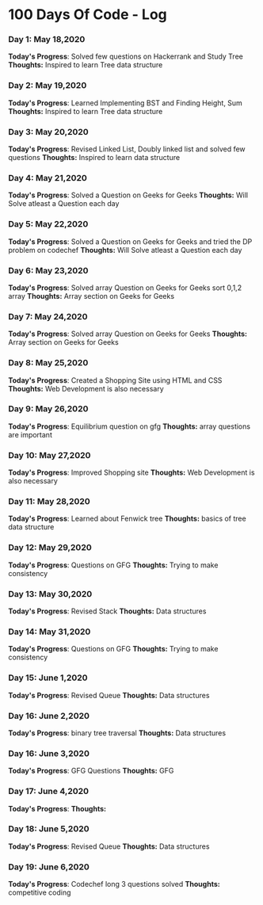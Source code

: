 # 100 Days Of Code - Log

### Day 1: May 18,2020

**Today's Progress**: Solved few questions on Hackerrank and Study Tree
**Thoughts:** Inspired to learn Tree data structure

### Day 2: May 19,2020

**Today's Progress**: Learned Implementing BST and Finding Height, Sum
**Thoughts:** Inspired to learn Tree data structure

### Day 3: May 20,2020

**Today's Progress**: Revised Linked List, Doubly linked list and solved few questions
**Thoughts:** Inspired to learn data structure

### Day 4: May 21,2020

**Today's Progress**: Solved a Question on Geeks for Geeks
**Thoughts:** Will Solve atleast a Question each day

### Day 5: May 22,2020

**Today's Progress**: Solved a Question on Geeks for Geeks and tried the DP problem on codechef
**Thoughts:** Will Solve atleast a Question each day

### Day 6: May 23,2020

**Today's Progress**: Solved array Question on Geeks for Geeks sort 0,1,2 array
**Thoughts:** Array section on Geeks for Geeks

### Day 7: May 24,2020

**Today's Progress**: Solved array Question on Geeks for Geeks
**Thoughts:** Array section on Geeks for Geeks

### Day 8: May 25,2020

**Today's Progress**: Created a Shopping Site using HTML and CSS 
**Thoughts:** Web Development is also necessary

### Day 9: May 26,2020

**Today's Progress**: Equilibrium question on gfg 
**Thoughts:** array questions are important

### Day 10: May 27,2020

**Today's Progress**: Improved Shopping site
**Thoughts:** Web Development is also necessary

### Day 11: May 28,2020

**Today's Progress**: Learned about Fenwick tree
**Thoughts:** basics of tree data structure

### Day 12: May 29,2020

**Today's Progress**: Questions on GFG
**Thoughts:** Trying to make consistency

### Day 13: May 30,2020

**Today's Progress**: Revised Stack
**Thoughts:** Data structures

### Day 14: May 31,2020

**Today's Progress**: Questions on GFG
**Thoughts:** Trying to make consistency

### Day 15: June 1,2020

**Today's Progress**: Revised Queue
**Thoughts:** Data structures

### Day 16: June 2,2020

**Today's Progress**: binary tree traversal
**Thoughts:** Data structures

### Day 16: June 3,2020

**Today's Progress**: GFG Questions
**Thoughts:** GFG

### Day 17: June 4,2020

**Today's Progress**: 
**Thoughts:** 

### Day 18: June 5,2020

**Today's Progress**: Revised Queue
**Thoughts:** Data structures

### Day 19: June 6,2020

**Today's Progress**: Codechef long 3 questions solved
**Thoughts:** competitive coding
